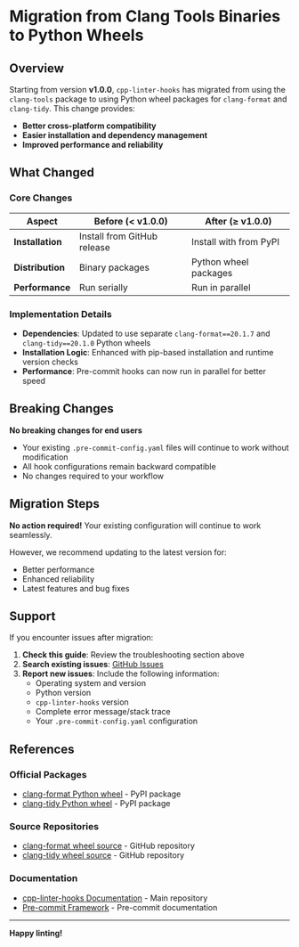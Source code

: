 # Migration from Clang Tools Binaries to Python Wheels

## Overview

Starting from version **v1.0.0**, `cpp-linter-hooks` has migrated from using the `clang-tools` package to using Python wheel packages for `clang-format` and `clang-tidy`. This change provides:

- **Better cross-platform compatibility**
- **Easier installation and dependency management**
- **Improved performance and reliability**

## What Changed

### Core Changes

| Aspect | Before (< v1.0.0) | After (≥ v1.0.0) |
|--------|-------------------|-------------------|
| **Installation** | Install from GitHub release | Install with from PyPI |
| **Distribution** | Binary packages | Python wheel packages |
| **Performance** | Run serially | Run in parallel |

### Implementation Details

- **Dependencies**: Updated to use separate `clang-format==20.1.7` and `clang-tidy==20.1.0` Python wheels
- **Installation Logic**: Enhanced with pip-based installation and runtime version checks
- **Performance**: Pre-commit hooks can now run in parallel for better speed

## Breaking Changes

**No breaking changes for end users**

- Your existing `.pre-commit-config.yaml` files will continue to work without modification
- All hook configurations remain backward compatible
- No changes required to your workflow

## Migration Steps

**No action required!** Your existing configuration will continue to work seamlessly.

However, we recommend updating to the latest version for:
- Better performance
- Enhanced reliability
- Latest features and bug fixes

## Support

If you encounter issues after migration:

1. **Check this guide**: Review the troubleshooting section above
2. **Search existing issues**: [GitHub Issues](https://github.com/cpp-linter/cpp-linter-hooks/issues)
3. **Report new issues**: Include the following information:
   - Operating system and version
   - Python version
   - `cpp-linter-hooks` version
   - Complete error message/stack trace
   - Your `.pre-commit-config.yaml` configuration

## References

### Official Packages
- [clang-format Python wheel](https://pypi.org/project/clang-format/) - PyPI package
- [clang-tidy Python wheel](https://pypi.org/project/clang-tidy/) - PyPI package

### Source Repositories
- [clang-format wheel source](https://github.com/ssciwr/clang-format-wheel) - GitHub repository
- [clang-tidy wheel source](https://github.com/ssciwr/clang-tidy-wheel) - GitHub repository

### Documentation
- [cpp-linter-hooks Documentation](https://github.com/cpp-linter/cpp-linter-hooks) - Main repository
- [Pre-commit Framework](https://pre-commit.com/) - Pre-commit documentation

---

**Happy linting!**
